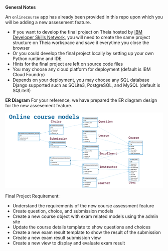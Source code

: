 
**General Notes**

An `onlinecourse` app has already been provided in this repo upon which you will be adding a new assesement feature.

- If you want to develop the final project on Theia hosted by [IBM Developer Skills Network](https://labs.cognitiveclass.ai/), you will need to create the same project structure on Theia workspace and save it everytime you close the browser
- Or you could develop the final project locally by setting up your own Python runtime and IDE
- Hints for the final project are left on source code files
- You may choose any cloud platform for deployment (default is IBM Cloud Foundry)
- Depends on your deployment, you may choose any SQL database Django supported such as SQLite3, PostgreSQL, and MySQL (default is SQLite3)

**ER Diagram**
For your reference, we have prepared the ER diagram design for the new assesement feature.

![Online course ER Diagram](img.png)

Final Project Requirement:
- Understand the requirements of the new course assessment feature
- Create question, choice, and submission models
- Create a new course object with exam related models using the admin site
- Update the course details template to show questions and choices
- Create a new exam result template to show the result of the submission
- Create a new exam result submission view
- Create a new view to display and evaluate exam result